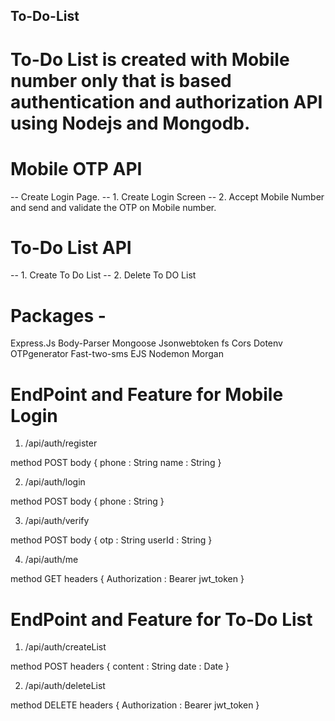 ## To-Do-List

# To-Do List is created with Mobile number only that is based authentication and authorization API using Nodejs and Mongodb.

# Mobile OTP API
-- Create Login Page.
-- 1. Create Login Screen
-- 2. Accept Mobile Number and send and validate the OTP on Mobile number. 

# To-Do List API
-- 1. Create To Do List
-- 2. Delete To DO List

# Packages - 
Express.Js
Body-Parser
Mongoose
Jsonwebtoken
fs
Cors
Dotenv
OTPgenerator
Fast-two-sms
EJS
Nodemon
Morgan

# EndPoint and Feature for Mobile Login
1) /api/auth/register

method POST
body {
     phone : String
     name : String
}


2) /api/auth/login

method POST
body {
     phone : String
}


3) /api/auth/verify

method POST
body {
     otp : String
     userId : String
}


4) /api/auth/me

method GET
headers {
     Authorization : Bearer jwt_token
}


# EndPoint and Feature for To-Do List

1) /api/auth/createList

method POST
headers {
     content : String
     date : Date
}

2) /api/auth/deleteList

method DELETE
headers {
     Authorization : Bearer jwt_token
}
